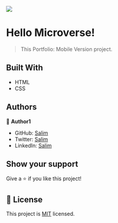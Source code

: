 ![](https://img.shields.io/badge/Microverse-blueviolet)
# Hello Microverse!

> This Portfolio: Mobile Version project.
## Built With
- HTML
- CSS
## Authors

👤 **Author1**

- GitHub: [Salim](https://github.com/Fsher07)
- Twitter: [Salim](https://twitter.com/twitterhandle)
- LinkedIn: [Salim](https://twitter.com/furkansalimhdr1)

## Show your support

Give a ⭐️ if you like this project!

## 📝 License

This project is [MIT](./MIT.md) licensed.
